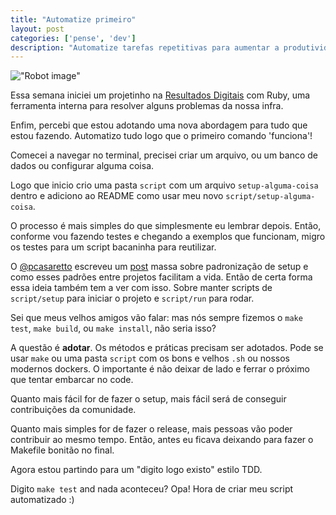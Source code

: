 ```yaml
---
title: "Automatize primeiro"
layout: post
categories: ['pense', 'dev']
description: "Automatize tarefas repetitivas para aumentar a produtividade"
---
```

!["Robot image"](https://res.cloudinary.com/robolike/image/upload/v1417674434/blue-robolike-robot_cujcxi.jpg)

Essa semana iniciei um projetinho na [Resultados Digitais](http://resultadosdigitais.com.br) com Ruby, uma
ferramenta interna para resolver alguns problemas da nossa infra.

Enfim, percebi que estou adotando uma nova abordagem para tudo que estou
fazendo. Automatizo tudo logo que o primeiro comando 'funciona'!

Comecei a navegar no terminal, precisei criar um arquivo, ou um banco de dados
ou configurar alguma coisa.

Logo que inicio crio uma pasta `script` com um arquivo `setup-alguma-coisa` dentro e adiciono ao README como usar meu novo `script/setup-alguma-coisa`.

O processo é mais simples do que simplesmente eu lembrar depois. Então,
conforme vou fazendo testes e chegando a exemplos que funcionam, migro os
testes para um script bacaninha para reutilizar.

O [@pcasaretto](http://twitter.com/pcasaretto) escreveu um [post](http://shipit.resultadosdigitais.com.br/blog/padronizacao-para-reduzir-atrito-entre-projetos/) massa 
sobre padronização de setup e como esses padrões entre projetos facilitam a vida.
Então de certa forma essa ideia também tem a ver com isso. Sobre manter scripts
de `script/setup` para iniciar o projeto e `script/run` para rodar.

Sei que meus velhos amigos vão falar: mas nós sempre fizemos o  `make test`, `make build`,
ou `make install`, não seria isso?

A questão é **adotar**. Os métodos e práticas precisam ser adotados. Pode se usar
`make` ou uma pasta `script` com os bons e velhos `.sh` ou nossos modernos
dockers. O importante é não deixar de lado e ferrar o próximo que tentar
embarcar no code.

Quanto mais fácil for de fazer o setup, mais fácil será de conseguir
contribuições da comunidade.

Quanto mais simples for de fazer o release, mais pessoas vão poder contribuir
ao mesmo tempo. Então, antes eu ficava deixando para fazer o Makefile bonitão
no final.

Agora estou partindo para um "digito logo existo" estilo TDD.

Digito `make test` and nada aconteceu? Opa! Hora de criar meu script automatizado :)

